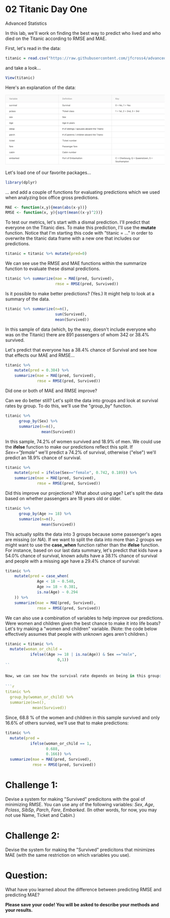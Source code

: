 02 Titanic Day One 
================
Advanced Statistics

In this lab, we'll work on finding the best way to predict who lived and who died on the Titanic according to RMSE and MAE.

First, let's read in the data:

```r
titanic = read.csv("https://raw.githubusercontent.com/jfcross4/advanced_stats/master/titanic_train.csv")
```

and take a look...

```r
View(titanic)
```

Here's an explanation of the data:

![](titanicdesc.png)

Let's load one of our favorite packages...

```r
library(dplyr)
```
... and add a couple of functions for evaluating predictions which we used when analyzing box office gross predictions.

```r
MAE <- function(x,y){mean(abs(x-y))}
RMSE <- function(x, y){sqrt(mean((x-y)^2))}
```

To test our metrics, let's start with a dismal prediction.  I'll predict that everyone on the Titanic dies.  To make this prediction, I'll use the **mutate** function.  Notice that I'm starting this code with "titanic = ..." in order to overwrite the titanic data frame with a new one that includes our predictions.

```r
titanic = titanic %>% mutate(pred=0)
```

We can see use the RMSE and MAE functions within the summarize function to evaluate these dismal predictions.

```r
titanic %>% summarize(mae = MAE(pred, Survived),
                      rmse = RMSE(pred, Survived))
```

Is it possible to make better predictions?  (Yes.)  It might help to look at a summary of the data.

```r
titanic %>% summarize(n=n(),
                      sum(Survived),
                      mean(Survived))
```

In this sample of data (which, by the way, doesn't include everyone who was on the Titanic) there are 891 passengers of whom 342 or 38.4% survived.  

Let's predict that everyone has a 38.4% chance of Survival and see how that effects our MAE and RMSE...

```r
titanic %>% 
    mutate(pred = 0.384) %>%
    summarize(mae = MAE(pred, Survived),
              rmse = RMSE(pred, Survived))
```
Did one or both of MAE and RMSE improve?

Can we do better still?  Let's split the data into groups and look at survival rates by group.  To do this, we'll use the "group_by" function.

```r
titanic %>% 
      group_by(Sex) %>%
      summarize(n=n(),
                mean(Survived))
```
In this sample, 74.2% of women survived and 18.9% of men.  We could use the **ifelse** function to make our predictions reflect this split.  If *Sex=="female"* we'll predict a 74.2% of survival, otherwise ("else") we'll predict an 18.9% chance of survival.

```r
titanic %>% 
    mutate(pred = ifelse(Sex=="female", 0.742, 0.189)) %>%
    summarize(mae = MAE(pred, Survived),
              rmse = RMSE(pred, Survived))
```
Did this improve our projections?  What about using age?  Let's split the data based on whether passengers are 18 years old or older.

```r
titanic %>% 
      group_by(Age >= 18) %>%
      summarize(n=n(),
                mean(Survived))
```
This actually splits the data into 3 groups because some passenger's ages are missing (or *NA*).  If we want to split the data into more than 2 groups we might want to use the **case_when** function rather than the **ifelse** function.  For instance, based on our last data summary, let's predict that kids have a 54.0% chance of survival, known adults have a 38.1% chance of survival and people with a missing age have a 29.4% chance of survival:

```r
titanic %>% 
    mutate(pred = case_when(
              Age < 18 ~ 0.540,
              Age >= 18 ~ 0.381,
              is.na(Age) ~ 0.294
    )) %>%
    summarize(mae = MAE(pred, Survived),
              rmse = RMSE(pred, Survived))
```

We can also use a combination of variables to help improve our predictions.  Were women and children given the best chance to make it into life boats?  Let's try making a "women and children" variable. (Note: the code below effectively assumes that people with unknown ages aren't children.)

```r
titanic = titanic %>% 
  mutate(woman_or_child = 
           ifelse((Age >= 18 | is.na(Age)) & Sex =="male",
                       0,1))
``

Now, we can see how the survival rate depends on being in this group:

```r
titanic %>% 
  group_by(woman_or_child) %>%
  summarize(n=n(), 
            mean(Survived))

```

Since, 68.8 % of the women and children in this sample survived and only 16.6% of others survied, we'll use that to make predictions:

```r
titanic %>% 
  mutate(pred = 
           ifelse(woman_or_child == 1,
                  0.688,
                  0.166)) %>%
  summarize(mae = MAE(pred, Survived),
            rmse = RMSE(pred, Survived))
```

# Challenge 1: 

Devise a system for making "Survived" predicitons with the goal of minimizing RMSE.  You can use any of the following variables: *Sex*, *Age*, *Pclass*, *SibSp*, *Parch*, *Fare*, *Embarked*.  (In other words, for now, you may not use Name, Ticket and Cabin.)

# Challenge 2: 

Devise the system for making the "Survived" predicitons that minimizes MAE (with the same restriction on which variables you use).

# Question: 

What have you learned about the difference between predicting RMSE and predicting MAE?

**Please save your code!  You will be asked to describe your methods and your results.**
